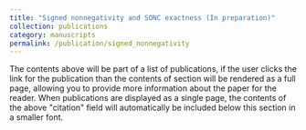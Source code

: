 ```yaml
---
title: "Signed nonnegativity and SONC exactness (In preparation)"
collection: publications
category: manuscripts
permalink: /publication/signed_nonnegativity
---
```


The contents above will be part of a list of publications, if the user clicks the link for the publication than the contents of section will be rendered as a full page, allowing you to provide more information about the paper for the reader. When publications are displayed as a single page, the contents of the above "citation" field will automatically be included below this section in a smaller font.
